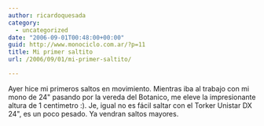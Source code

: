 ```yaml
---
author: ricardoquesada
category:
  - uncategorized
date: "2006-09-01T00:48:00+00:00"
guid: http://www.monociclo.com.ar/?p=11
title: Mi primer saltito
url: /2006/09/01/mi-primer-saltito/

---
```

Ayer hice mi primeros saltos en movimiento. Mientras iba al trabajo con mi mono de 24" pasando por la vereda del Botanico, me eleve la impresionante altura de 1 centimetro :). Je, igual no es fácil saltar con el Torker Unistar DX 24", es un poco pesado. Ya vendran saltos mayores.
